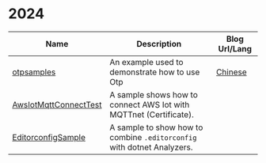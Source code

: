 # 2024


| Name      | Description | Blog Url/Lang |
| ----------- | ----------- |----------- |
| [otpsamples](https://github.com/catcherwong-archive/2024/tree/main/otpsamples)   | An example used to demonstrate how to use Otp | [Chinese](https://mp.weixin.qq.com/s/CnjgtWrfQKol1_Wt8YN7yg) |
| [AwsIotMqttConnectTest](https://github.com/catcherwong-archive/2024/tree/main/AwsIotMqttConnectTest)   | A sample shows how to connect AWS Iot with MQTTnet (Certificate). |  |
| [EditorconfigSample](https://github.com/catcherwong-archive/2024/tree/main/EditorconfigSample)   | A sample to show how to combine `.editorconfig` with dotnet Analyzers.| |

